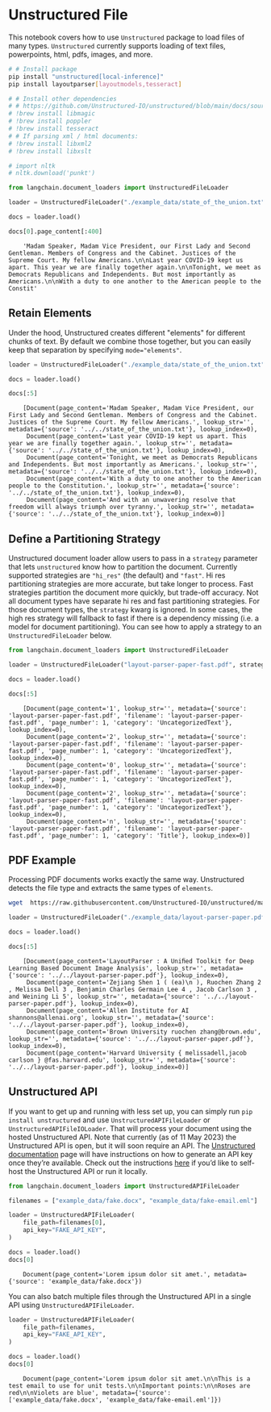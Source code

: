 # Unstructured File

This notebook covers how to use `Unstructured` package to load files of many types. `Unstructured` currently supports loading of text files, powerpoints, html, pdfs, images, and more.

<!-- WARNING: THIS FILE WAS AUTOGENERATED! DO NOT EDIT! Instead, edit the notebook w/the location & name as this file. -->


```bash
# # Install package
pip install "unstructured[local-inference]"
pip install layoutparser[layoutmodels,tesseract]
```


```python
# # Install other dependencies
# # https://github.com/Unstructured-IO/unstructured/blob/main/docs/source/installing.rst
# !brew install libmagic
# !brew install poppler
# !brew install tesseract
# # If parsing xml / html documents:
# !brew install libxml2
# !brew install libxslt
```


```python
# import nltk
# nltk.download('punkt')
```


```python
from langchain.document_loaders import UnstructuredFileLoader
```


```python
loader = UnstructuredFileLoader("./example_data/state_of_the_union.txt")
```


```python
docs = loader.load()
```


```python
docs[0].page_content[:400]
```

<CodeOutputBlock lang="python">

```
    'Madam Speaker, Madam Vice President, our First Lady and Second Gentleman. Members of Congress and the Cabinet. Justices of the Supreme Court. My fellow Americans.\n\nLast year COVID-19 kept us apart. This year we are finally together again.\n\nTonight, we meet as Democrats Republicans and Independents. But most importantly as Americans.\n\nWith a duty to one another to the American people to the Constit'
```

</CodeOutputBlock>

## Retain Elements

Under the hood, Unstructured creates different "elements" for different chunks of text. By default we combine those together, but you can easily keep that separation by specifying `mode="elements"`.


```python
loader = UnstructuredFileLoader("./example_data/state_of_the_union.txt", mode="elements")
```


```python
docs = loader.load()
```


```python
docs[:5]
```

<CodeOutputBlock lang="python">

```
    [Document(page_content='Madam Speaker, Madam Vice President, our First Lady and Second Gentleman. Members of Congress and the Cabinet. Justices of the Supreme Court. My fellow Americans.', lookup_str='', metadata={'source': '../../state_of_the_union.txt'}, lookup_index=0),
     Document(page_content='Last year COVID-19 kept us apart. This year we are finally together again.', lookup_str='', metadata={'source': '../../state_of_the_union.txt'}, lookup_index=0),
     Document(page_content='Tonight, we meet as Democrats Republicans and Independents. But most importantly as Americans.', lookup_str='', metadata={'source': '../../state_of_the_union.txt'}, lookup_index=0),
     Document(page_content='With a duty to one another to the American people to the Constitution.', lookup_str='', metadata={'source': '../../state_of_the_union.txt'}, lookup_index=0),
     Document(page_content='And with an unwavering resolve that freedom will always triumph over tyranny.', lookup_str='', metadata={'source': '../../state_of_the_union.txt'}, lookup_index=0)]
```

</CodeOutputBlock>

## Define a Partitioning Strategy

Unstructured document loader allow users to pass in a `strategy` parameter that lets `unstructured` know how to partition the document. Currently supported strategies are `"hi_res"` (the default) and `"fast"`. Hi res partitioning strategies are more accurate, but take longer to process. Fast strategies partition the document more quickly, but trade-off accuracy. Not all document types have separate hi res and fast partitioning strategies. For those document types, the `strategy` kwarg is ignored. In some cases, the high res strategy will fallback to fast if there is a dependency missing (i.e. a model for document partitioning). You can see how to apply a strategy to an `UnstructuredFileLoader` below.


```python
from langchain.document_loaders import UnstructuredFileLoader
```


```python
loader = UnstructuredFileLoader("layout-parser-paper-fast.pdf", strategy="fast", mode="elements")
```


```python
docs = loader.load()
```


```python
docs[:5]
```

<CodeOutputBlock lang="python">

```
    [Document(page_content='1', lookup_str='', metadata={'source': 'layout-parser-paper-fast.pdf', 'filename': 'layout-parser-paper-fast.pdf', 'page_number': 1, 'category': 'UncategorizedText'}, lookup_index=0),
     Document(page_content='2', lookup_str='', metadata={'source': 'layout-parser-paper-fast.pdf', 'filename': 'layout-parser-paper-fast.pdf', 'page_number': 1, 'category': 'UncategorizedText'}, lookup_index=0),
     Document(page_content='0', lookup_str='', metadata={'source': 'layout-parser-paper-fast.pdf', 'filename': 'layout-parser-paper-fast.pdf', 'page_number': 1, 'category': 'UncategorizedText'}, lookup_index=0),
     Document(page_content='2', lookup_str='', metadata={'source': 'layout-parser-paper-fast.pdf', 'filename': 'layout-parser-paper-fast.pdf', 'page_number': 1, 'category': 'UncategorizedText'}, lookup_index=0),
     Document(page_content='n', lookup_str='', metadata={'source': 'layout-parser-paper-fast.pdf', 'filename': 'layout-parser-paper-fast.pdf', 'page_number': 1, 'category': 'Title'}, lookup_index=0)]
```

</CodeOutputBlock>

## PDF Example

Processing PDF documents works exactly the same way. Unstructured detects the file type and extracts the same types of `elements`. 


```bash
wget  https://raw.githubusercontent.com/Unstructured-IO/unstructured/main/example-docs/layout-parser-paper.pdf -P "../../"
```


```python
loader = UnstructuredFileLoader("./example_data/layout-parser-paper.pdf", mode="elements")
```


```python
docs = loader.load()
```


```python
docs[:5]
```

<CodeOutputBlock lang="python">

```
    [Document(page_content='LayoutParser : A Uniﬁed Toolkit for Deep Learning Based Document Image Analysis', lookup_str='', metadata={'source': '../../layout-parser-paper.pdf'}, lookup_index=0),
     Document(page_content='Zejiang Shen 1 ( (ea)\n ), Ruochen Zhang 2 , Melissa Dell 3 , Benjamin Charles Germain Lee 4 , Jacob Carlson 3 , and Weining Li 5', lookup_str='', metadata={'source': '../../layout-parser-paper.pdf'}, lookup_index=0),
     Document(page_content='Allen Institute for AI shannons@allenai.org', lookup_str='', metadata={'source': '../../layout-parser-paper.pdf'}, lookup_index=0),
     Document(page_content='Brown University ruochen zhang@brown.edu', lookup_str='', metadata={'source': '../../layout-parser-paper.pdf'}, lookup_index=0),
     Document(page_content='Harvard University { melissadell,jacob carlson } @fas.harvard.edu', lookup_str='', metadata={'source': '../../layout-parser-paper.pdf'}, lookup_index=0)]
```

</CodeOutputBlock>

## Unstructured API

If you want to get up and running with less set up, you can simply run `pip install unstructured` and use `UnstructuredAPIFileLoader` or `UnstructuredAPIFileIOLoader`. That will process your document using the hosted Unstructured API. Note that currently (as of 11 May 2023) the Unstructured API is open, but it will soon require an API. The [Unstructured documentation](https://unstructured-io.github.io/) page will have instructions on how to generate an API key once they’re available. Check out the instructions [here](https://github.com/Unstructured-IO/unstructured-api#dizzy-instructions-for-using-the-docker-image) if you’d like to self-host the Unstructured API or run it locally.


```python
from langchain.document_loaders import UnstructuredAPIFileLoader
```


```python
filenames = ["example_data/fake.docx", "example_data/fake-email.eml"]
```


```python
loader = UnstructuredAPIFileLoader(
    file_path=filenames[0],
    api_key="FAKE_API_KEY",
)
```


```python
docs = loader.load()
docs[0]
```

<CodeOutputBlock lang="python">

```
    Document(page_content='Lorem ipsum dolor sit amet.', metadata={'source': 'example_data/fake.docx'})
```

</CodeOutputBlock>

You can also batch multiple files through the Unstructured API in a single API using `UnstructuredAPIFileLoader`.


```python
loader = UnstructuredAPIFileLoader(
    file_path=filenames,
    api_key="FAKE_API_KEY",
)
```


```python
docs = loader.load()
docs[0]
```

<CodeOutputBlock lang="python">

```
    Document(page_content='Lorem ipsum dolor sit amet.\n\nThis is a test email to use for unit tests.\n\nImportant points:\n\nRoses are red\n\nViolets are blue', metadata={'source': ['example_data/fake.docx', 'example_data/fake-email.eml']})
```

</CodeOutputBlock>
